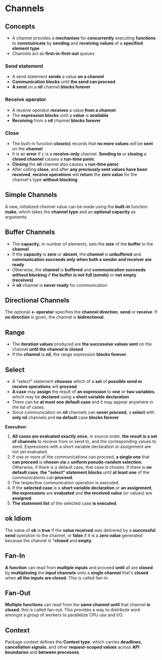 # Channels
## Concepts
* A channel provides a **mechanism** for **concurrently** executing **functions** to **communicate** by **sending** and **receiving** **values** of a **specified element type**
* Channels act as **first-in-first-out** queues
### Send statement
* A send statement **sends** a value **on a channel**
* **Communication blocks** until **the send can proceed** 
* **A send** on a **nil** channel **blocks forever**
### Receive operator
* A receive operator **receives** a value **from a channel** 
* The **expression blocks** until a **value** is **available**
* **Receiving** from a **nil** channel **blocks forever**
### Close
* The built-in function **close(c)** records that **no more values** will be **sent** on the **channel** 
* It is an **error** if c is a **receive-only** channel. **Sending to** or **closing** a **closed channel** causes a **run-time panic**
* **Closing** the **nil** channel also causes a **run-time panic**
* After calling **close**, and after **any previously sent values have been received**, **receive operations** will **return** the **zero value** for the channel's type **without blocking**
## Simple Channels
A new, initialized channel value can be made using the **built-in** function **make**, which takes the **channel type** and an **optional capacity** as arguments.
## Buffer Channels
* The **capacity**, in number of elements, sets the **size** of the **buffer** in the **channel**
* If the **capacity** is **zero** or **absent**, the **channel** is **unbuffered** and **communication succeeds only when both a sender and receiver are ready**
* Otherwise, the **channel** is **buffered** and **communication succeeds without blocking** if **the buffer is not full (sends)** or **not empty (receives)**
* A **nil** channel is **never ready** for communication
## Directional Channels
The optional **<- operator** specifies the **channel direction**, **send** or **receive**. If **no direction** is given, the channel is **bidirectional**. 
## Range
* The **iteration values** produced are **the successive values sent** on the channel **until the channel is closed**
* If the **channel** is **nil**, the range expression **blocks forever**.
## Select
* A "select" statement **chooses** which of a **set** of **possible send or receive operations** will **proceed**
* **A case** may **assign** the result of **an expression** to **one** or **two variables**, which may be **declared** using a **short variable declaration**
* There can be **at most one default case** and it may appear anywhere in the list of cases.
* Since communication on **nil** channels can **never proceed**, a **select** with **only nil** channels and **no default** case **blocks forever**

**Execution:**
1. **All cases are evaluated exactly once**, in source order, **the result is a set of channels** to receive from or send to, and the corresponding values to send. Expressions with a short variable declaration or assignment are not yet evaluated.
2. If one or more of the communications can proceed, **a single one** that **can proceed** is **chosen via** a **uniform pseudo-random selection**. Otherwise, if there is a default case, that case is chosen. If there is **no default case**, **the "select" statement blocks** until **at least one** of the communications can **proceed**.
3. The respective communication operation is executed.
4. If the **selected case** is a **short variable declaration** or **an assignment**, **the expressions** are **evaluated** and **the received value** (or values) are **assigned**.
5. **The statement list** of the selected case **is executed**.
## ok Idiom
The value of **ok** is **true** if the **value received** was delivered by a **successful send** operation to the channel, or **false** if it is a **zero value** generated because the channel is ***closed** and **empty**.
## Fan-In
**A function** can read from **multiple inputs** and proceed **until** all are **closed** by **multiplexing** the **input channels** onto a **single channel** that's **closed** when **all the inputs are closed**. This is called fan-in.
## Fan-Out
**Multiple functions** can read from the **same channel** **until** that channel **is closed**; this is called fan-out. This provides a way to distribute work amongst a group of workers to parallelize CPU use and I/O.
## Context
Package context defines the **Context type**, which carries **deadlines**, **cancellation signals**, and other **request-scoped values** across **API boundaries** and **between processes**.
